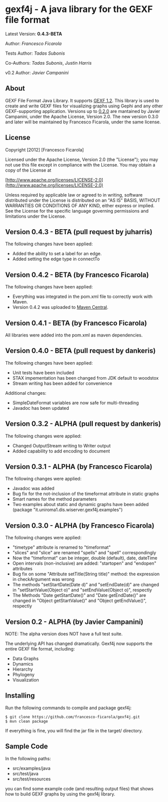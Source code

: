 gexf4j - A java library for the GEXF file format
=================

Latest Version: **0.4.3-BETA**

Author: *Francesco Ficarola*

Tests Author: *Tadas Subonis*

Co-Authors: *Tadas Subonis*, *Justin Harris*

v0.2 Author: *Javier Campanini*

About
------------------
GEXF File Format Java Library. It supports [GEXF 1.2](http://gexf.net/format/index.html). This library is used to create and write GEXF files for visualizing graphs using Gephi and any other GEXF-supporting application.
Versions up to [0.2.0](https://github.com/jmcampanini/gexf4j-core) are mantained by Javier Campanini, under the Apache License, Version 2.0. The new version 0.3.0 and later will be maintained by Francesco Ficarola, under the same license. 

License
------------------
Copyright [2012] [Francesco Ficarola]

Licensed under the Apache License, Version 2.0 (the "License"); you may not use this file except in compliance with the License. You may obtain a copy of the License at

[http://www.apache.org/licenses/LICENSE-2.0](http://www.apache.org/licenses/LICENSE-2.0)

Unless required by applicable law or agreed to in writing, software distributed under the License is distributed on an "AS IS" BASIS, WITHOUT WARRANTIES OR CONDITIONS OF ANY KIND, either express or implied. See the License for the specific language governing permissions and limitations under the License.

Version 0.4.3 - BETA (pull request by juharris)
------------------

The following changes have been applied:

* Added the ability to set a label for an edge.
* Added setting the edge type in connectTo

Version 0.4.2 - BETA (by Francesco Ficarola)
------------------

The following changes have been applied:

* Everything was integrated in the pom.xml file to correctly work with Maven.
* Version 0.4.2 was uploaded to [Maven Central](http://search.maven.org/#browse%7C322148902).

Version 0.4.1 - BETA (by Francesco Ficarola)
------------------

All libraries were added into the pom.xml as maven dependencies.

Version 0.4.0 - BETA (pull request by dankeris)
------------------
The following changes have been applied:

* Unit tests have been included
* STAX impementation has been changed from JDK default to woodstox
* Stream writing has been added for convenience

Additional changes:

* SimpleDateFormat variables are now safe for multi-threading
* Javadoc has been updated

Version 0.3.2 - ALPHA (pull request by dankeris)
------------------
The following changes were applied:

* Changed OutputStream writing to Writer output
* Added capability to add encoding to document

Version 0.3.1 - ALPHA (by Francesco Ficarola)
------------------
The following changes were applied:

* Javadoc was added
* Bug fix for the not-inclusion of the timeformat attribute in static graphs
* Smart names for the method parameters
* Two examples about static and dynamic graphs have been added (package "it.uniroma1.dis.wiserver.gexf4j.examples")

Version 0.3.0 - ALPHA (by Francesco Ficarola)
------------------
The following changes were applied:

* "timetype" attribute is renamed to "timeformat"
* "slices" and "slice" are renamed "spells" and "spell" correspondingly
* Now the "timeformat" can be integer, double (default), date, dateTime
* Open intervals (non-inclusive) are added: "startopen" and "endopen" attributes
* Bug fix on some "Attribute setTitle(String title)" method: the expression in checkArgument was wrong
* The methods "setStartDate(Date d)" and "setEndDate(d)" are changed in "setStartValue(Object o)" and "setEndValue(Object o)", respectly
* The Methods "Date getStartDate()" and "Date getEndDate()" are changed in "Object getStartValue()" and "Object getEndValue()", respectly

Version 0.2 - ALPHA (by Javier Campanini)
------------------
NOTE: The alpha version does NOT have a full test suite.

The underlying API has changed dramatically. Gexf4j now supports the entire GEXF file format, including:

* Data Graphs
* Dynamics
* Hierarchy
* Phylogeny
* Visualization

Installing
------------------

Run the following commands to compile and package gexf4j:

	$ git clone https://github.com/francesco-ficarola/gexf4j.git
	$ mvn clean package

If everything is fine, you will find the jar file in the target/ directory.

Sample Code
------------------
In the following paths:

* src/examples/java
* src/test/java
* src/test/resources

you can find some example code (and resulting output files) that shows how to build GEXF graphs by using the gexf4j library.

